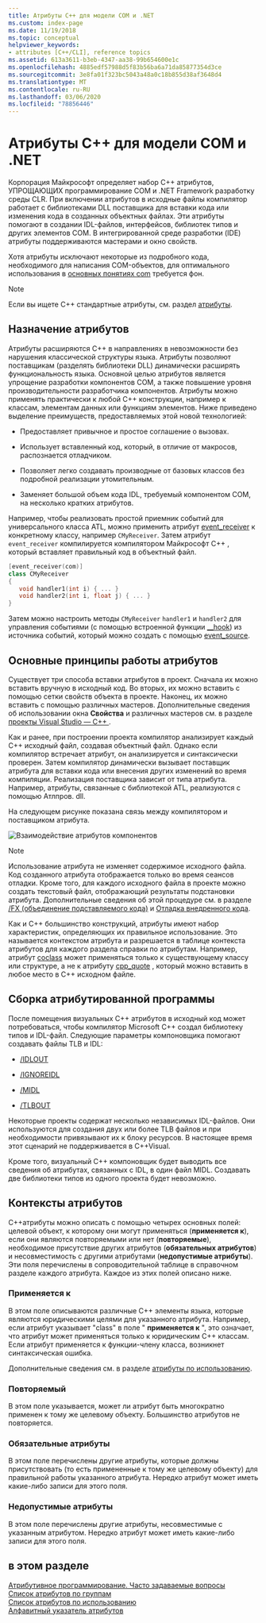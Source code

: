 ```yaml
---
title: Атрибуты C++ для модели COM и .NET
ms.custom: index-page
ms.date: 11/19/2018
ms.topic: conceptual
helpviewer_keywords:
- attributes [C++/CLI], reference topics
ms.assetid: 613a3611-b3eb-4347-aa38-99b654600e1c
ms.openlocfilehash: 4885edf57988d5f83b56ba6a71da85877354d3ce
ms.sourcegitcommit: 3e8fa01f323bc5043a48a0c18b855d38af3648d4
ms.translationtype: MT
ms.contentlocale: ru-RU
ms.lasthandoff: 03/06/2020
ms.locfileid: "78856446"
---
```

# <a name="c-attributes-for-com-and-net"></a>Атрибуты C++ для модели COM и .NET

Корпорация Майкрософт определяет набор C++ атрибутов, УПРОЩАЮЩИХ программирование COM и .NET Framework разработку среды CLR. При включении атрибутов в исходные файлы компилятор работает с библиотеками DLL поставщика для вставки кода или изменения кода в созданных объектных файлах. Эти атрибуты помогают в создании IDL-файлов, интерфейсов, библиотек типов и других элементов COM. В интегрированной среде разработки (IDE) атрибуты поддерживаются мастерами и окно свойств.

Хотя атрибуты исключают некоторые из подробного кода, необходимого для написания COM-объектов, для оптимального использования в [основных понятиях com](/windows/win32/com/the-component-object-model) требуется фон.

> [!NOTE]
> Если вы ищете C++ стандартные атрибуты, см. раздел [атрибуты](../../cpp/attributes.md).

## <a name="purpose-of-attributes"></a>Назначение атрибутов

Атрибуты расширяются C++ в направлениях в невозможности без нарушения классической структуры языка. Атрибуты позволяют поставщикам (разделять библиотеки DLL) динамически расширять функциональность языка. Основной целью атрибутов является упрощение разработки компонентов COM, а также повышение уровня производительности разработчика компонентов. Атрибуты можно применять практически к любой C++ конструкции, например к классам, элементам данных или функциям элементов. Ниже приведено выделение преимуществ, предоставляемых этой новой технологией:

- Предоставляет привычное и простое соглашение о вызовах.

- Использует вставленный код, который, в отличие от макросов, распознается отладчиком.

- Позволяет легко создавать производные от базовых классов без подробной реализации утомительным.

- Заменяет большой объем кода IDL, требуемый компонентом COM, на несколько кратких атрибутов.

Например, чтобы реализовать простой приемник событий для универсального класса ATL, можно применить атрибут [event_receiver](event-receiver.md) к конкретному классу, например `CMyReceiver`. Затем атрибут `event_receiver` компилируется компилятором Майкрософт C++ , который вставляет правильный код в объектный файл.

```cpp
[event_receiver(com)]
class CMyReceiver
{
   void handler1(int i) { ... }
   void handler2(int i, float j) { ... }
}
```

Затем можно настроить методы `CMyReceiver` `handler1` и `handler2` для управления событиями (с помощью встроенной функции [__hook](../../cpp/hook.md)) из источника событий, который можно создать с помощью [event_source](event-source.md).

## <a name="basic-mechanics-of-attributes"></a>Основные принципы работы атрибутов

Существует три способа вставки атрибутов в проект. Сначала их можно вставить вручную в исходный код. Во вторых, их можно вставить с помощью сетки свойств объекта в проекте. Наконец, их можно вставить с помощью различных мастеров. Дополнительные сведения об использовании окна **Свойства** и различных мастеров см. в разделе [проекты Visual Studio — C++ ](../../build/creating-and-managing-visual-cpp-projects.md).

Как и ранее, при построении проекта компилятор анализирует каждый C++ исходный файл, создавая объектный файл. Однако если компилятор встречает атрибут, он анализируется и синтаксически проверен. Затем компилятор динамически вызывает поставщик атрибута для вставки кода или внесения других изменений во время компиляции. Реализация поставщика зависит от типа атрибута. Например, атрибуты, связанные с библиотекой ATL, реализуются с помощью Атлпров. dll.

На следующем рисунке показана связь между компилятором и поставщиком атрибута.

![Взаимодействие атрибутов компонентов](../media/vccompattrcomm.gif "Взаимодействие атрибутов компонентов")

> [!NOTE]
> Использование атрибута не изменяет содержимое исходного файла. Код созданного атрибута отображается только во время сеансов отладки. Кроме того, для каждого исходного файла в проекте можно создать текстовый файл, отображающий результаты подстановки атрибута. Дополнительные сведения об этой процедуре см. в разделе [/FX (объединение подставляемого кода)](../../build/reference/fx-merge-injected-code.md) и [Отладка внедренного кода](/visualstudio/debugger/how-to-debug-injected-code).

Как и C++ большинство конструкций, атрибуты имеют набор характеристик, определяющих их правильное использование. Это называется контекстом атрибута и разрешается в таблице контекста атрибутов для каждого раздела справки по атрибутам. Например, атрибут [coclass](coclass.md) может применяться только к существующему классу или структуре, а не к атрибуту [cpp_quote](cpp-quote.md) , который можно вставить в любое место в C++ исходном файле.

## <a name="building-an-attributed-program"></a>Сборка атрибутированной программы

После помещения визуальных C++ атрибутов в исходный код может потребоваться, чтобы компилятор Microsoft C++ создал библиотеку типов и IDL-файл. Следующие параметры компоновщика помогают создавать файлы TLB и IDL:

- [/IDLOUT](../../build/reference/idlout-name-midl-output-files.md)

- [/IGNOREIDL](../../build/reference/ignoreidl-don-t-process-attributes-into-midl.md)

- [/MIDL](../../build/reference/midl-specify-midl-command-line-options.md)

- [/TLBOUT](../../build/reference/tlbout-name-dot-tlb-file.md)

Некоторые проекты содержат несколько независимых IDL-файлов. Они используются для создания двух или более TLB файлов и при необходимости привязывают их к блоку ресурсов. В настоящее время этот сценарий не поддерживается в C++Visual.

Кроме того, визуальный C++ компоновщик будет выводить все сведения об атрибутах, связанных с IDL, в один файл MIDL. Создавать две библиотеки типов из одного проекта будет невозможно.

## <a name="contexts"></a>Контексты атрибутов

C++атрибуты можно описать с помощью четырех основных полей: целевой объект, к которому они могут применяться (**применяется к**), если они являются повторяемыми или нет (**повторяемые**), необходимое присутствие других атрибутов (**обязательных атрибутов**) и несовместимость с другими атрибутами (**недопустимые атрибуты**). Эти поля перечислены в сопроводительной таблице в справочном разделе каждого атрибута. Каждое из этих полей описано ниже.

### <a name="applies-to"></a>Применяется к

В этом поле описываются различные C++ элементы языка, которые являются юридическими целями для указанного атрибута. Например, если атрибут указывает "class" в поле " **применяется к** ", это означает, что атрибут может применяться только к юридическим C++ классам. Если атрибут применяется к функции-члену класса, возникнет синтаксическая ошибка.

Дополнительные сведения см. в разделе [атрибуты по использованию](attributes-by-usage.md).

### <a name="repeatable"></a>Повторяемый

В этом поле указывается, может ли атрибут быть многократно применен к тому же целевому объекту. Большинство атрибутов не повторяется.

### <a name="required-attributes"></a>Обязательные атрибуты

В этом поле перечислены другие атрибуты, которые должны присутствовать (то есть примененные к тому же целевому объекту) для правильной работы указанного атрибута. Нередко атрибут может иметь какие-либо записи для этого поля.

### <a name="invalid-attributes"></a>Недопустимые атрибуты

В этом поле перечислены другие атрибуты, несовместимые с указанным атрибутом. Нередко атрибут может иметь какие-либо записи для этого поля.

## <a name="in-this-section"></a>в этом разделе

[Атрибутивное программирование. Часто задаваемые вопросы](attribute-programming-faq.md)<br/>
[Список атрибутов по группам](attributes-by-group.md)<br/>
[Список атрибутов по использованию](attributes-by-usage.md)<br/>
[Алфавитный указатель атрибутов](attributes-alphabetical-reference.md)
